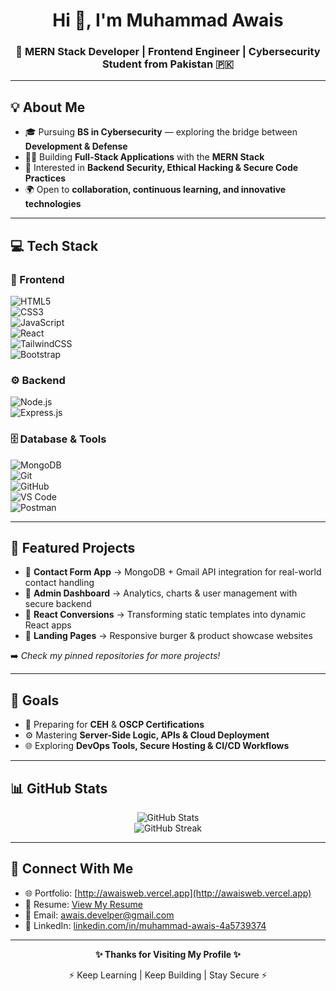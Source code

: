 <h1 align="center">Hi 👋, I'm Muhammad Awais</h1>
<h3 align="center">🚀 MERN Stack Developer | Frontend Engineer | Cybersecurity Student from Pakistan 🇵🇰</h3>

---

## 💡 About Me  

- 🎓 Pursuing **BS in Cybersecurity** — exploring the bridge between **Development & Defense**  
- 👨‍💻 Building **Full-Stack Applications** with the **MERN Stack**  
- 🔐 Interested in **Backend Security, Ethical Hacking & Secure Code Practices**  
- 🌍 Open to **collaboration, continuous learning, and innovative technologies**  

---

## 💻 Tech Stack  

### 🎨 Frontend  
![HTML5](https://img.shields.io/badge/HTML5-E34F26?logo=html5&logoColor=white&style=for-the-badge)  
![CSS3](https://img.shields.io/badge/CSS3-1572B6?logo=css3&logoColor=white&style=for-the-badge)  
![JavaScript](https://img.shields.io/badge/JavaScript-F7DF1E?logo=javascript&logoColor=black&style=for-the-badge)  
![React](https://img.shields.io/badge/React-61DAFB?logo=react&logoColor=black&style=for-the-badge)  
![TailwindCSS](https://img.shields.io/badge/TailwindCSS-06B6D4?logo=tailwind-css&logoColor=white&style=for-the-badge)  
![Bootstrap](https://img.shields.io/badge/Bootstrap-7952B3?logo=bootstrap&logoColor=white&style=for-the-badge)  

### ⚙️ Backend  
![Node.js](https://img.shields.io/badge/Node.js-339933?logo=node.js&logoColor=white&style=for-the-badge)  
![Express.js](https://img.shields.io/badge/Express.js-000000?logo=express&logoColor=white&style=for-the-badge)  

### 🗄️ Database & Tools  
![MongoDB](https://img.shields.io/badge/MongoDB-47A248?logo=mongodb&logoColor=white&style=for-the-badge)  
![Git](https://img.shields.io/badge/Git-F05032?logo=git&logoColor=white&style=for-the-badge)  
![GitHub](https://img.shields.io/badge/GitHub-181717?logo=github&logoColor=white&style=for-the-badge)  
![VS Code](https://img.shields.io/badge/VSCode-007ACC?logo=visual-studio-code&logoColor=white&style=for-the-badge)  
![Postman](https://img.shields.io/badge/Postman-FF6C37?logo=postman&logoColor=white&style=for-the-badge)  

---

## 📂 Featured Projects  

- 🔹 **Contact Form App** → MongoDB + Gmail API integration for real-world contact handling  
- 🔹 **Admin Dashboard** → Analytics, charts & user management with secure backend  
- 🔹 **React Conversions** → Transforming static templates into dynamic React apps  
- 🔹 **Landing Pages** → Responsive burger & product showcase websites  

➡️ *Check my pinned repositories for more projects!*  

---

## 🎯 Goals  

- 🧠 Preparing for **CEH** & **OSCP Certifications**  
- ⚙️ Mastering **Server-Side Logic, APIs & Cloud Deployment**  
- 🌐 Exploring **DevOps Tools, Secure Hosting & CI/CD Workflows**  

---

## 📊 GitHub Stats  

<p align="center">
  <img src="https://github-readme-stats.vercel.app/api?username=Muhammad-Awais123&show_icons=true&theme=radical" alt="GitHub Stats" />
  <br/>
  <img src="https://github-readme-streak-stats.herokuapp.com?user=Muhammad-Awais123&theme=radical" alt="GitHub Streak" />
</p>

---

## 🤝 Connect With Me  

- 🌐 Portfolio: [http://awaisweb.vercel.app](http://awaisweb.vercel.app)  
- 📄 Resume: [View My Resume](https://drive.google.com/file/d/1sE6LvAYMsJHQpzWsiwx6e6FwYfwg1JcJ/view?usp=drivesdk)  
- 💬 Email: [awais.develper@gmail.com](mailto:awais.develper@gmail.com)  
- 🔗 LinkedIn: [linkedin.com/in/muhammad-awais-4a5739374](https://www.linkedin.com/in/muhammad-awais-4a5739374)  

---

<p align="center"><b>✨ Thanks for Visiting My Profile ✨</b></p>
<p align="center">⚡ Keep Learning | Keep Building | Stay Secure ⚡</p>
